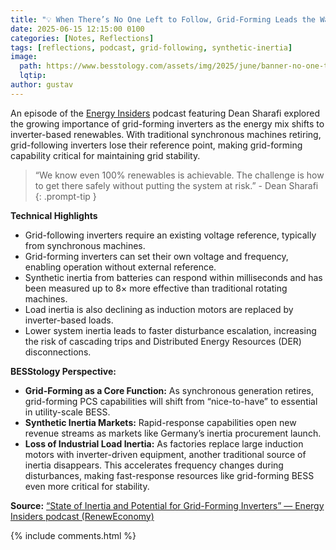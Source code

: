 ```yaml
---
title: "💡 When There’s No One Left to Follow, Grid-Forming Leads the Way"
date: 2025-06-15 12:15:00 0100
categories: [Notes, Reflections]
tags: [reflections, podcast, grid-following, synthetic-inertia]
image:
  path: https://www.besstology.com/assets/img/2025/june/banner-no-one-to-follow.png
  lqtip:
author: gustav
---
```



An episode of the [Energy Insiders](https://reneweconomy.com.au/) podcast featuring Dean Sharafi explored the growing importance of grid-forming inverters as the energy mix shifts to inverter-based renewables. With traditional synchronous machines retiring, grid-following inverters lose their reference point, making grid-forming capability critical for maintaining grid stability.

> “We know even 100% renewables is achievable. The challenge is how to get there safely without putting the system at risk.” - Dean Sharafi
{: .prompt-tip }

**Technical Highlights**  
- Grid-following inverters require an existing voltage reference, typically from synchronous machines.  
- Grid-forming inverters can set their own voltage and frequency, enabling operation without external reference.  
- Synthetic inertia from batteries can respond within milliseconds and has been measured up to 8× more effective than traditional rotating machines.  
- Load inertia is also declining as induction motors are replaced by inverter-based loads.  
- Lower system inertia leads to faster disturbance escalation, increasing the risk of cascading trips and Distributed Energy Resources (DER) disconnections.  

**BESStology Perspective:**  
- **Grid-Forming as a Core Function:** As synchronous generation retires, grid-forming PCS capabilities will shift from “nice-to-have” to essential in utility-scale BESS.  
- **Synthetic Inertia Markets:** Rapid-response capabilities open new revenue streams as markets like Germany’s inertia procurement launch.  
- **Loss of Industrial Load Inertia:** As factories replace large induction motors with inverter-driven equipment, another traditional source of inertia disappears. This accelerates frequency changes during disturbances, making fast-response resources like grid-forming BESS even more critical for stability.  

**Source:** [“State of Inertia and Potential for Grid-Forming Inverters” — Energy Insiders podcast (RenewEconomy)](https://podcasts.apple.com/se/podcast/energy-insiders-a-reneweconomy-podcast/id1198375045?i=1000488644044)


{% include comments.html %}
